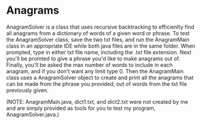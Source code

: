 # Anagrams
AnagramSolver is a class that uses recursive backtracking to efficienlty find all anagrams from a dictionary of words of a given word or phrase. To test the AnagramSolver class, save the two txt files, and run the AnagramMain class in an appropriate IDE while both java files are in the same folder. When prompted, type in either txt file name, including the .txt file extension. Next you'll be promted to give a phrase you'd like to make anagrams out of. Finally, you'll be asked the max number of words to include in each anagram, and if you don't want any limit type 0. Then the AnagramMain class uses a AnagramSolver object to create and print all the anagrams that can be made from the phrase you provided, out of words from the txt file previously given.

(NOTE: AnagramMain.java, dict1.txt, and dict2.txt were not created by me and are simply provided as tools for you to test my program, AnagramSolver.java.)
